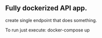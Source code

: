 ## Fully dockerized API app.

create single endpoint that does something.

To run just execute:
docker-compose up
